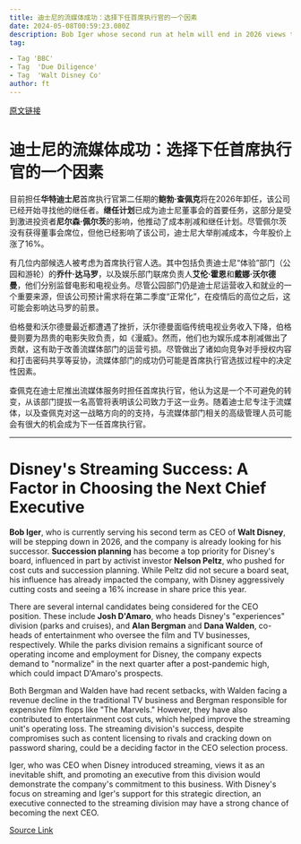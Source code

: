 ```yaml
---
title: 迪士尼的流媒体成功：选择下任首席执行官的一个因素
date: 2024-05-08T00:59:23.080Z
description: Bob Iger whose second run at helm will end in 2026 views the video unit as an inevitable shift
tag: 

- Tag 'BBC'
- Tag  'Due Diligence'
- Tag  'Walt Disney Co'
author: ft
---
```


[原文链接](https://ft.com/content/c5a491c5-9980-4aaf-a2d7-ce015451dc70)

# 迪士尼的流媒体成功：选择下任首席执行官的一个因素

目前担任**华特迪士尼**首席执行官第二任期的**鲍勃·查佩克**将在2026年卸任，该公司已经开始寻找他的继任者。**继任计划**已成为迪士尼董事会的首要任务，这部分是受到激进投资者**尼尔森·佩尔茨**的影响，他推动了成本削减和继任计划。尽管佩尔茨没有获得董事会席位，但他已经影响了该公司，迪士尼大举削减成本，今年股价上涨了16%。

有几位内部候选人被考虑为首席执行官人选。其中包括负责迪士尼“体验”部门（公园和游轮）的**乔什·达马罗**，以及娱乐部门联席负责人**艾伦·霍恩**和**戴娜·沃尔德曼**，他们分别监督电影和电视业务。尽管公园部门仍是迪士尼运营收入和就业的一个重要来源，但该公司预计需求将在第二季度“正常化”，在疫情后的高位之后，这可能会影响达马罗的前景。

伯格曼和沃尔德曼最近都遭遇了挫折，沃尔德曼面临传统电视业务收入下降，伯格曼则要为昂贵的电影失败负责，如《漫威》。然而，他们也为娱乐成本削减做出了贡献，这有助于改善流媒体部门的运营亏损。尽管做出了诸如向竞争对手授权内容和打击密码共享等妥协，流媒体部门的成功仍可能是首席执行官选拔过程中的决定性因素。 

查佩克在迪士尼推出流媒体服务时担任首席执行官，他认为这是一个不可避免的转变，从该部门提拔一名高管将表明该公司致力于这一业务。随着迪士尼专注于流媒体，以及查佩克对这一战略方向的的支持，与流媒体部门相关的高级管理人员可能会有很大的机会成为下一任首席执行官。

---

# Disney's Streaming Success: A Factor in Choosing the Next Chief Executive

**Bob Iger**, who is currently serving his second term as CEO of **Walt Disney**, will be stepping down in 2026, and the company is already looking for his successor. **Succession planning** has become a top priority for Disney's board, influenced in part by activist investor **Nelson Peltz**, who pushed for cost cuts and succession planning. While Peltz did not secure a board seat, his influence has already impacted the company, with Disney aggressively cutting costs and seeing a 16% increase in share price this year.

There are several internal candidates being considered for the CEO position. These include **Josh D'Amaro**, who heads Disney's "experiences" division (parks and cruises), and **Alan Bergman** and **Dana Walden**, co-heads of entertainment who oversee the film and TV businesses, respectively. While the parks division remains a significant source of operating income and employment for Disney, the company expects demand to "normalize" in the next quarter after a post-pandemic high, which could impact D'Amaro's prospects.

Both Bergman and Walden have had recent setbacks, with Walden facing a revenue decline in the traditional TV business and Bergman responsible for expensive film flops like "The Marvels." However, they have also contributed to entertainment cost cuts, which helped improve the streaming unit's operating loss. The streaming division's success, despite compromises such as content licensing to rivals and cracking down on password sharing, could be a deciding factor in the CEO selection process. 

Iger, who was CEO when Disney introduced streaming, views it as an inevitable shift, and promoting an executive from this division would demonstrate the company's commitment to this business. With Disney's focus on streaming and Iger's support for this strategic direction, an executive connected to the streaming division may have a strong chance of becoming the next CEO.

[Source Link](https://ft.com/content/c5a491c5-9980-4aaf-a2d7-ce015451dc70)

